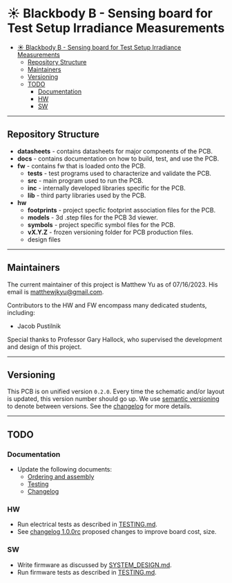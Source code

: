 # :sunny: Blackbody B - Sensing board for Test Setup Irradiance Measurements
- [:sunny: Blackbody B - Sensing board for Test Setup Irradiance Measurements](#sunny-blackbody-b---sensing-board-for-test-setup-irradiance-measurements)
  - [Repository Structure](#repository-structure)
  - [Maintainers](#maintainers)
  - [Versioning](#versioning)
  - [TODO](#todo)
    - [Documentation](#documentation)
    - [HW](#hw)
    - [SW](#sw)

---

## Repository Structure

- **datasheets** - contains datasheets for major components of the PCB.
- **docs** - contains documentation on how to build, test, and use the PCB.
- **fw** - contains fw that is loaded onto the PCB.
  - **tests** - test programs used to characterize and validate the PCB.
  - **src** - main program used to run the PCB.
  - **inc** - internally developed libraries specific for the PCB.
  - **lib** - third party libraries used by the PCB.
- **hw**
  - **footprints** - project specfic footprint association files for the PCB.
  - **models** - 3d .step files for the PCB 3d viewer.
  - **symbols** - project specific symbol files for the PCB.
  - **vX.Y.Z** - frozen versioning folder for PCB production files.
  - design files

---

## Maintainers

The current maintainer of this project is Matthew Yu as of 07/16/2023. His email
is [matthewjkyu@gmail.com](matthewjkyu@gmail.com).

Contributors to the HW and FW encompass many dedicated students, including:

- Jacob Pustilnik

Special thanks to Professor Gary Hallock, who supervised the development and
design of this project.

---

## Versioning

This PCB is on unified version `0.2.0`. Every time the schematic and/or layout
is updated, this version number should go up. We use [semantic
versioning](https://semver.org/) to denote between versions. See the
[changelog](./docs/CHANGELOG.md) for more details.

---

## TODO

### Documentation

- Update the following documents:
  - [Ordering and assembly](./docs/ORDERING_AND_ASSEMBLY.md)
  - [Testing](./docs/TESTING.md)
  - [Changelog](./docs/CHANGELOG.md)

### HW

- Run electrical tests as described in [TESTING.md](./docs/TESTING.md#electrical-tests).
- See [changelog 1.0.0rc](./docs/CHANGELOG.md#100rc-proposed) proposed changes to improve board cost, size.

### SW

- Write firmware as discussed by [SYSTEM_DESIGN.md](./docs/SYSTEM_DESIGN.md).
- Run firmware tests as described in [TESTING.md](./docs/TESTING.md#firmware-tests).
